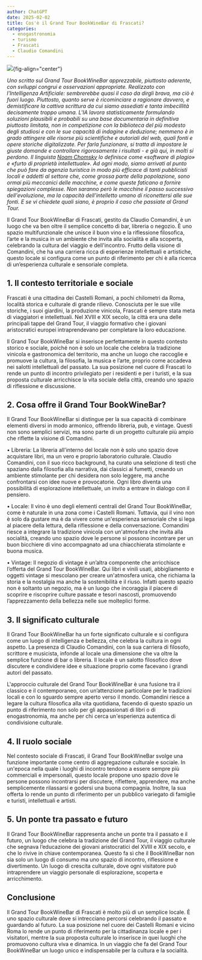 ```yaml
---
author: ChatGPT
date: 2025-02-02
title: Cos'è il Grand Tour BookWineBar di Frascati? 
categories:
  - enogastronomia
  - turismo
  - Frascati
  - Claudio Comandini
---
```


![](images/albar.jpg){fig-align="center"}

*Uno scritto sul Grand Tour BookWineBar apprezzabile, piuttosto aderente, con sviluppi congrui e osservazioni appropriate. Realizzato con l'Intelligenza Artificiale: sembrerebbe quasi il caso da dirgli brava, ma ciò è fuori luogo. Piuttosto, quanto serve è ricominciare a ragionare davvero, e demistificare la cattiva scrittura da cui siamo assediati e tanta imbecillità decisamente troppo umana. L'IA lavora statisticamente formulando soluzioni plausibili e probabili su una base documentaria in definitiva piuttosto limitata, non in competizione con la biblioteca del più modesto degli studiosi e con le sue capacità di indagine e deduzione; nemmeno è in grado attingere alle risorse più scientifiche e autoriali del web, quali fonti e opere storiche digitalizzate. Per farla funzionare, si tratta di impostare le giuste domande e controllare rigorosamente i risultati - e già qui, in molti si perdono. Il linguista [Noam Chomsky](https://www.nytimes.com/2023/03/08/opinion/noam-chomsky-chatgpt-ai.html) lo definisce come «software di plagio» e «furto di proprietà intellettuale». Ad ogni modo, siamo arrivati al punto che può fare da agenzia turistica in modo più efficace di tanti pubblicisti locali e addetti al settore che, come grossa parte della popolazione, sono ormai più meccanici delle macchine, e come queste faticano a fornire spiegazioni complesse. Non saranno però le macchine il passo successivo dell'evoluzione, ma la capacità dell'intelletto umano di riconettersi alle sue fonti. E se vi chiedete quali siano, è proprio il caso che passiate al Grand Tour.*

Il Grand Tour BookWineBar di Frascati, gestito da Claudio Comandini, è un luogo che va ben oltre il semplice concetto di bar, libreria o negozio. È uno spazio multifunzionale che unisce il buon vino e la riflessione filosofica, l’arte e la musica in un ambiente che invita alla socialità e alla scoperta, celebrando la cultura del viaggio e dell'incontro. Frutto della visione di Comandini, che ha una carriera ricca di esperienze intellettuali e artistiche, questo locale si configura come un punto di riferimento per chi è alla ricerca di un’esperienza culturale e sensoriale completa.

## 1. Il contesto territoriale e sociale

Frascati è una cittadina dei Castelli Romani, a pochi chilometri da Roma, località storica e culturale di grande rilievo. Conosciuta per le sue ville storiche, i suoi giardini, la produzione vinicola, Frascati è sempre stata meta di viaggiatori e intellettuali. Nel XVIII e XIX secolo, la città era una delle principali tappe del Grand Tour, il viaggio formativo che i giovani aristocratici europei intraprendevano per completare la loro educazione.

Il Grand Tour BookWineBar si inserisce perfettamente in questo contesto storico e sociale, poiché non è solo un locale che celebra la tradizione vinicola e gastronomica del territorio, ma anche un luogo che raccoglie e promuove la cultura, la filosofia, la musica e l’arte, proprio come accadeva nei salotti intellettuali del passato. La sua posizione nel cuore di Frascati lo rende un punto di incontro privilegiato per i residenti e per i turisti, e la sua proposta culturale arricchisce la vita sociale della città, creando uno spazio di riflessione e discussione.

## 2. Cosa offre il Grand Tour BookWineBar?

Il Grand Tour BookWineBar si distingue per la sua capacità di combinare elementi diversi in modo armonico, offrendo libreria, pub, e vintage. Questi non sono semplici servizi, ma sono parte di un progetto culturale più ampio che riflette la visione di Comandini.

• Libreria: La libreria all'interno del locale non è solo uno spazio dove acquistare libri, ma un vero e proprio laboratorio culturale. Claudio Comandini, con il suo ricco background, ha curato una selezione di testi che spaziano dalla filosofia alla narrativa, dai classici ai fumetti, creando un ambiente stimolante per chi desidera non solo leggere, ma anche confrontarsi con idee nuove e provocatorie. Ogni libro diventa una possibilità di esplorazione intellettuale, un invito a entrare in dialogo con il pensiero.

• Locale: Il vino è uno degli elementi centrali del Grand Tour BookWineBar, come è naturale in una zona come i Castelli Romani. Tuttavia, qui il vino non è solo da gustare ma è da vivere come un'esperienza sensoriale che si lega al piacere della lettura, della riflessione e della conversazione. Comandini riesce a integrare la tradizione vinicola con un'atmosfera che invita alla socialità, creando uno spazio dove le persone si possono incontrare per un buon bicchiere di vino accompagnato ad una chiacchierata stimolante e buona musica.

• Vintage: Il negozio di vintage è un’altra componente che arricchisce l’offerta del Grand Tour BookWineBar. Qui libri e vinili usati, abbigliamento e oggetti vintage si mescolano per creare un'atmosfera unica, che richiama la storia e la nostalgia ma anche la sostenibilità e il riuso. Infatti questo spazio non è soltanto un negozio, ma è un luogo che incoraggia il piacere di scoprire e riscoprire culture passate e tesori nascosti, promuovendo l’apprezzamento della bellezza nelle sue molteplici forme.

## 3. Il significato culturale

Il Grand Tour BookWineBar ha un forte significato culturale e si configura come un luogo di intelligenza e bellezza, che celebra la cultura in ogni aspetto. La presenza di Claudio Comandini, con la sua carriera di filosofo, scrittore e musicista, infonde al locale una dimensione che va oltre la semplice funzione di bar o libreria. Il locale è un salotto filosofico dove discutere e condividere idee e situazione proprio come facevano i grandi autori del passato.

L'approccio culturale del Grand Tour BookWineBar è una fusione tra il classico e il contemporaneo, con un’attenzione particolare per le tradizioni locali e con lo sguardo sempre aperto verso il mondo. Comandini riesce a legare la cultura filosofica alla vita quotidiana, facendo di questo spazio un punto di riferimento non solo per gli appassionati di libri o di enogastronomia, ma anche per chi cerca un'esperienza autentica di condivisione culturale.

## 4. Il ruolo sociale

Nel contesto sociale di Frascati, il Grand Tour BookWineBar svolge una funzione importante come centro di aggregazione culturale e sociale. In un'epoca nella quale i luoghi di incontro tendono a essere sempre più commerciali e impersonali, questo locale propone uno spazio dove le persone possono incontrarsi per discutere, riflettere, apprendere, ma anche semplicemente rilassarsi e godersi una buona compagnia. Inoltre, la sua offerta lo rende un punto di riferimento per un pubblico variegato di famiglie e turisti, intellettuali e artisti.

## 5. Un ponte tra passato e futuro

Il Grand Tour BookWineBar rappresenta anche un ponte tra il passato e il futuro, un luogo che celebra la tradizione del Grand Tour, il viaggio culturale che segnava l’educazione dei giovani aristocratici del XVIII e XIX secolo, e che lo rivive in chiave contemporanea. Questo fa sì che il BookWineBar non sia solo un luogo di consumo ma uno spazio di incontro, riflessione e divertimento. Un luogo di crescita culturale, dove ogni visitatore può intraprendere un viaggio personale di esplorazione, scoperta e arricchimento.

## Conclusione

Il Grand Tour BookWineBar di Frascati è molto più di un semplice locale. È uno spazio culturale dove si intrecciano percorsi celebrando il passato e guardando al futuro. La sua posizione nel cuore dei Castelli Romani e vicino Roma lo rende un punto di riferimento per la cittadinanza locale e per i visitatori, mentre la sua proposta culturale lo inserisce in quei luoghi che promuovono cultura viva e dinamica. In un viaggio che fa del Grand Tour BookWineBar un luogo unico e indispensabile per la cultura e la socialità.
